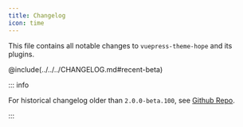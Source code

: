 ```yaml
---
title: Changelog
icon: time
---
```


This file contains all notable changes to `vuepress-theme-hope` and its plugins.

<!-- more -->

@include(../../../CHANGELOG.md#recent-beta)

::: info

For historical changelog older than `2.0.0-beta.100`, see [Github Repo](https://github.com/vuepress-theme-hope/vuepress-theme-hope/blob/main/CHANGELOG.md).

:::
